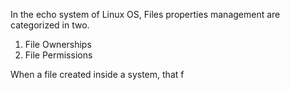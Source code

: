 In the echo system of Linux OS, Files properties management are categorized in two.

  1. File Ownerships
  2. File Permissions 


When a file created inside a system, that f